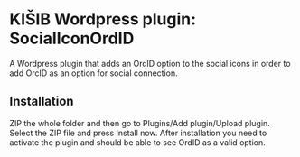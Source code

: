 # KIŠIB Wordpress plugin: SocialIconOrdID
A Wordpress plugin that adds an OrcID option to the social icons in order to add OrcID as an option for social connection.

## Installation
ZIP the whole folder and then go to Plugins/Add plugin/Upload plugin. Select the ZIP file and press Install now. After installation you need to activate the plugin and should be able to see OrdID as a valid option.
